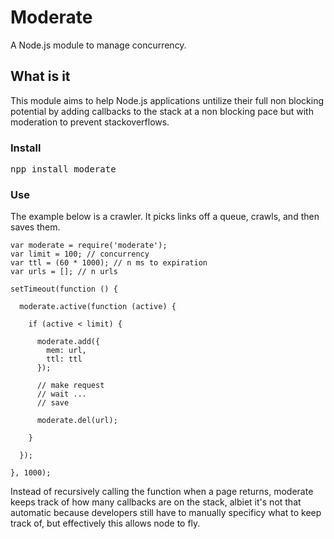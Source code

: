 # Moderate

A Node.js module to manage concurrency.

## What is it

This module aims to help Node.js applications untilize their full non blocking potential by adding callbacks to the stack at a non blocking pace but with moderation to prevent stackoverflows.

### Install

<pre>
npp install moderate
</pre>


### Use 

The example below is a crawler. It picks links off a queue, crawls, and then saves them.

    var moderate = require('moderate');
    var limit = 100; // concurrency 
    var ttl = (60 * 1000); // n ms to expiration
    var urls = []; // n urls

    setTimeout(function () {

      moderate.active(function (active) {

        if (active < limit) {

          moderate.add({
            mem: url,
            ttl: ttl
          });

          // make request
          // wait ... 
          // save

          moderate.del(url);
    
        }

      });
    
    }, 1000);

Instead of recursively calling the function when a page returns, moderate keeps track of how many callbacks are on the stack, albiet it's not that automatic because developers still have to manually specificy what to keep track of, but effectively this allows node to fly.
